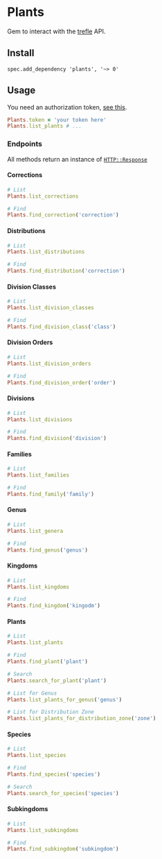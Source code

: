 # Plants
Gem to interact with the [trefle](https://docs.trefle.io/reference) API.

## Install
`spec.add_dependency 'plants', '~> 0'`

## Usage
You need an authorization token, [see this](https://docs.trefle.io/docs/guides/getting-started).
```ruby
Plants.token = 'your token here'
Plants.list_plants # ... 
```

### Endpoints
All methods return an instance of [`HTTP::Response`](https://github.com/httprb/http/wiki/Response-Handling)

#### Corrections
```ruby
# List
Plants.list_corrections

# Find 
Plants.find_correction('correction')
```

#### Distributions
```ruby
# List
Plants.list_distributions

# Find 
Plants.find_distribution('correction')
```

#### Division Classes
```ruby
# List
Plants.list_division_classes

# Find 
Plants.find_division_class('class')
```

#### Division Orders
```ruby
# List
Plants.list_division_orders

# Find 
Plants.find_division_order('order')
```

#### Divisions
```ruby
# List
Plants.list_divisions

# Find 
Plants.find_division('division')
```

#### Families
```ruby
# List
Plants.list_families

# Find 
Plants.find_family('family')
```

#### Genus
```ruby
# List
Plants.list_genera

# Find 
Plants.find_genus('genus')
```

#### Kingdoms
```ruby
# List
Plants.list_kingdoms

# Find 
Plants.find_kingdom('kingodm')
```

#### Plants
```ruby
# List
Plants.list_plants

# Find 
Plants.find_plant('plant')

# Search
Plants.search_for_plant('plant')

# List for Genus
Plants.list_plants_for_genus('genus')

# List for Distribution Zone
Plants.list_plants_for_distribution_zone('zone')
```

#### Species
```ruby
# List
Plants.list_species

# Find 
Plants.find_species('species')

# Search
Plants.search_for_species('species')
```

#### Subkingdoms
```ruby
# List
Plants.list_subkingdoms

# Find 
Plants.find_subkingdom('subkingdom')
```